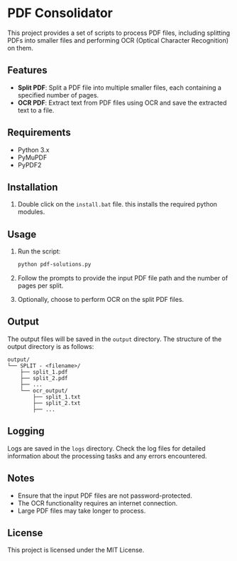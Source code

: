 # PDF Consolidator

This project provides a set of scripts to process PDF files, including splitting PDFs into smaller files and performing OCR (Optical Character Recognition) on them.

## Features

- **Split PDF**: Split a PDF file into multiple smaller files, each containing a specified number of pages.
- **OCR PDF**: Extract text from PDF files using OCR and save the extracted text to a file.

## Requirements

- Python 3.x
- PyMuPDF
- PyPDF2

## Installation

1. Double click on the `install.bat` file. this installs the required python modules.

## Usage

1. Run the script:
    ```sh
    python pdf-solutions.py
    ```

2. Follow the prompts to provide the input PDF file path and the number of pages per split.

3. Optionally, choose to perform OCR on the split PDF files.

## Output

The output files will be saved in the `output` directory. The structure of the output directory is as follows:

```
output/
└── SPLIT - <filename>/
    ├── split_1.pdf
    ├── split_2.pdf
    ├── ...
    └── ocr_output/
        ├── split_1.txt
        ├── split_2.txt
        ├── ...
```

## Logging

Logs are saved in the `logs` directory. Check the log files for detailed information about the processing tasks and any errors encountered.

## Notes

- Ensure that the input PDF files are not password-protected.
- The OCR functionality requires an internet connection.
- Large PDF files may take longer to process.

## License

This project is licensed under the MIT License.
